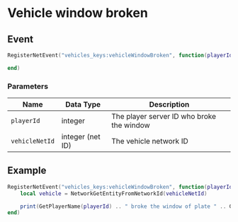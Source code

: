 # Vehicle window broken

## Event

```lua
RegisterNetEvent("vehicles_keys:vehicleWindowBroken", function(playerId, vehicleNetId)

end)
```

### Parameters

| Name           | Data Type        | Description                               |
| -------------- | ---------------- | ----------------------------------------- |
| `playerId`     | integer          | The player server ID who broke the window |
| `vehicleNetId` | integer (net ID) | The vehicle network ID                    |

## Example

```lua
RegisterNetEvent("vehicles_keys:vehicleWindowBroken", function(playerId, vehicleNetId)
    local vehicle = NetworkGetEntityFromNetworkId(vehicleNetId)

    print(GetPlayerName(playerId) .. " broke the window of plate " .. GetVehicleNumberPlateText(vehicle))
end)
```
